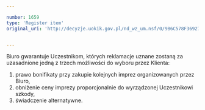 ```yaml
---

number: 1659
type: 'Register item'
original_uri: 'http://decyzje.uokik.gov.pl/nd_wz_um.nsf/0/9B6C578F369277B0C1257638002F05D5?OpenDocument'


---
```


Biuro gwarantuje Uczestnikom, których reklamacje uznane zostaną za uzasadnione jedną z trzech możliwości do wyboru przez Klienta:
1) prawo bonifikaty przy zakupie kolejnych imprez organizowanych przez Biuro,
2) obniżenie ceny imprezy proporcjonalnie do wyrządzonej Uczestnikowi szkody,
3) świadczenie alternatywne.
